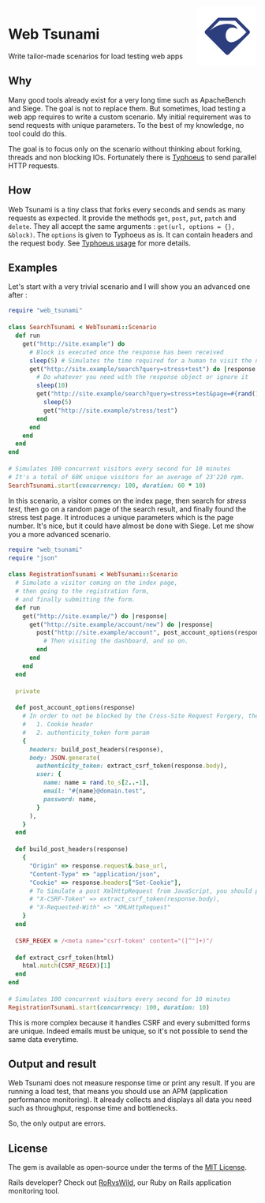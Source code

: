 <img align="right" width="120px" src="./web_tsunami.png">

# Web Tsunami

Write tailor-made scenarios for load testing web apps

## Why

Many good tools already exist for a very long time such as ApacheBench and Siege.
The goal is not to replace them.
But sometimes, load testing a web app requires to write a custom scenario.
My initial requirement was to send requests with unique parameters.
To the best of my knowledge, no tool could do this.

The goal is to focus only on the scenario without thinking about forking, threads and non blocking IOs.
Fortunately there is [Typhoeus](https://github.com/typhoeus/typhoeus) to send parallel HTTP requests.

## How

Web Tsunami is a tiny class that forks every seconds and sends as many requests as expected.
It provide the methods `get`, `post`, `put`, `patch` and `delete`.
They all accept the same arguments : `get(url, options = {}, &block)`.
The `options` is given to Typhoeus as is.
It can contain headers and the request body.
See [Typhoeus usage](https://github.com/typhoeus/typhoeus/#usage) for more details.

## Examples

Let's start with a very trivial scenario and I will show you an advanced one after :

```ruby
require "web_tsunami"

class SearchTsunami < WebTsunami::Scenario
  def run
    get("http://site.example") do
      # Block is executed once the response has been received
      sleep(5) # Simulates the time required for a human to visit the next page
      get("http://site.example/search?query=stress+test") do |response|
        # Do whatever you need with the response object or ignore it
        sleep(10)
        get("http://site.example/search?query=stress+test&page=#{rand(100)}") do
          sleep(5)
          get("http://site.example/stress/test")
        end
      end
    end
  end
end

# Simulates 100 concurrent visitors every second for 10 minutes
# It's a total of 60K unique visitors for an average of 23'220 rpm.
SearchTsunami.start(concurrency: 100, duration: 60 * 10)
```

In this scenario, a visitor comes on the index page, then search for _stress test_, then go on a random page of the search result, and finally found the stress test page.
It introduces a unique parameters which is the page number.
It's nice, but it could have almost be done with Siege.
Let me show you a more advanced scenario.

```ruby
require "web_tsunami"
require "json"

class RegistrationTsunami < WebTsunami::Scenario
  # Simulate a visitor coming on the index page,
  # then going to the registration form,
  # and finally submitting the form.
  def run
    get("http://site.example/") do |response|
      get("http://site.example/account/new") do |response|
        post("http://site.example/account", post_account_options(response)) do |response|
          # Then visiting the dashboard, and so on.
        end
      end
    end
  end

  private

  def post_account_options(response)
    # In order to not be blocked by the Cross-Site Request Forgery, the request must contain :
    #   1. Cookie header
    #   2. authenticity_token form param
    {
      headers: build_post_headers(response),
      body: JSON.generate(
        authenticity_token: extract_csrf_token(response.body),
        user: {
          name: name = rand.to_s[2..-1],
          email: "#{name}@domain.test",
          password: name,
        }
      ),
    }
  end

  def build_post_headers(response)
    {
      "Origin" => response.request&.base_url,
      "Content-Type" => "application/json",
      "Cookie" => response.headers["Set-Cookie"],
      # To Simulate a post XmlHttpRequest from JavaScript, you should provide these headers :
      # "X-CSRF-Token" => extract_csrf_token(response.body),
      # "X-Requested-With" => "XMLHttpRequest"
    }
  end

  CSRF_REGEX = /<meta name="csrf-token" content="([^"]+)"/

  def extract_csrf_token(html)
    html.match(CSRF_REGEX)[1]
  end
end

# Simulates 100 concurrent visitors every second for 10 minutes
RegistrationTsunami.start(concurrency: 100, duration: 10)
```

This is more complex because it handles CSRF and every submitted forms are unique.
Indeed emails must be unique, so it's not possible to send the same data everytime.

## Output and result

Web Tsunami does not measure response time or print any result.
If you are running a load test, that means you should use an APM (application performance monitoring).
It already collects and displays all data you need such as throughput, response time and bottlenecks.

So, the only output are errors.

## License

The gem is available as open-source under the terms of the [MIT License](https://opensource.org/licenses/MIT).

Rails developer? Check out [RoRvsWild](https://rorvswild.com), our Ruby on Rails application monitoring tool.
